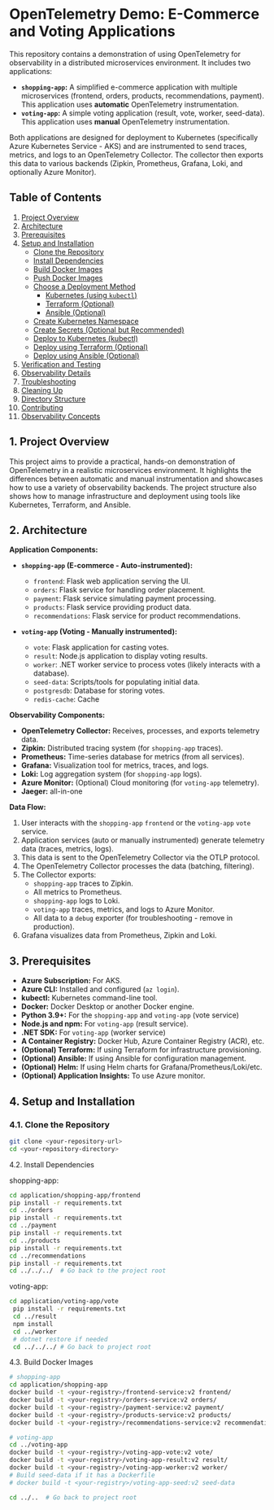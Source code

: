 # OpenTelemetry Demo: E-Commerce and Voting Applications

This repository contains a demonstration of using OpenTelemetry for observability in a distributed microservices environment.  It includes two applications:

*   **`shopping-app`:** A simplified e-commerce application with multiple microservices (frontend, orders, products, recommendations, payment).  This application uses **automatic** OpenTelemetry instrumentation.
*   **`voting-app`:** A simple voting application (result, vote, worker, seed-data). This application uses **manual** OpenTelemetry instrumentation.

Both applications are designed for deployment to Kubernetes (specifically Azure Kubernetes Service - AKS) and are instrumented to send traces, metrics, and logs to an OpenTelemetry Collector.  The collector then exports this data to various backends (Zipkin, Prometheus, Grafana, Loki, and optionally Azure Monitor).

## Table of Contents

1.  [Project Overview](#project-overview)
2.  [Architecture](#architecture)
3.  [Prerequisites](#prerequisites)
4.  [Setup and Installation](#setup-and-installation)
    *   [Clone the Repository](#clone-the-repository)
    *   [Install Dependencies](#install-dependencies)
    *   [Build Docker Images](#build-docker-images)
    *   [Push Docker Images](#push-docker-images)
    *   [Choose a Deployment Method](#choose-a-deployment-method)
        *   [Kubernetes (using `kubectl`)](#kubernetes-using-kubectl)
        *   [Terraform (Optional)](#terraform-optional)
        *   [Ansible (Optional)](#ansible-optional)
    *   [Create Kubernetes Namespace](#create-kubernetes-namespace)
    *   [Create Secrets (Optional but Recommended)](#create-secrets-optional-but-recommended)
    *   [Deploy to Kubernetes (kubectl)](#deploy-to-kubernetes-kubectl)
    *   [Deploy using Terraform (Optional)](#deploy-using-terraform-optional)
    *   [Deploy using Ansible (Optional)](#deploy-using-ansible-optional)
5.  [Verification and Testing](#verification-and-testing)
6.  [Observability Details](#observability-details)
7.  [Troubleshooting](#troubleshooting)
8.  [Cleaning Up](#cleaning-up)
9.  [Directory Structure](#directory-structure)
10. [Contributing](#contributing)
11. [Observability Concepts](#observability-concepts)

## 1. Project Overview

This project aims to provide a practical, hands-on demonstration of OpenTelemetry in a realistic microservices environment. It highlights the differences between automatic and manual instrumentation and showcases how to use a variety of observability backends.  The project structure also shows how to manage infrastructure and deployment using tools like Kubernetes, Terraform, and Ansible.

## 2. Architecture

**Application Components:**

*   **`shopping-app` (E-commerce - Auto-instrumented):**
    *   `frontend`:  Flask web application serving the UI.
    *   `orders`: Flask service for handling order placement.
    *   `payment`: Flask service simulating payment processing.
    *   `products`: Flask service providing product data.
    *   `recommendations`: Flask service for product recommendations.

*   **`voting-app` (Voting - Manually instrumented):**
    *   `vote`: Flask application for casting votes.
    *   `result`: Node.js application to display voting results.
    *   `worker`: .NET worker service to process votes (likely interacts with a database).
    *   `seed-data`:  Scripts/tools for populating initial data.
    *   `postgresdb`: Database for storing votes.
    *  `redis-cache`: Cache

**Observability Components:**

*   **OpenTelemetry Collector:** Receives, processes, and exports telemetry data.
*   **Zipkin:** Distributed tracing system (for `shopping-app` traces).
*   **Prometheus:** Time-series database for metrics (from all services).
*   **Grafana:** Visualization tool for metrics, traces, and logs.
*   **Loki:** Log aggregation system (for `shopping-app` logs).
*   **Azure Monitor:** (Optional) Cloud monitoring (for `voting-app` telemetry).
* **Jaeger:** all-in-one

**Data Flow:**

1.  User interacts with the `shopping-app` `frontend` or the `voting-app` `vote` service.
2.  Application services (auto or manually instrumented) generate telemetry data (traces, metrics, logs).
3.  This data is sent to the OpenTelemetry Collector via the OTLP protocol.
4.  The OpenTelemetry Collector processes the data (batching, filtering).
5.  The Collector exports:
    *   `shopping-app` traces to Zipkin.
    *   All metrics to Prometheus.
    *  `shopping-app` logs to Loki.
    *   `voting-app` traces, metrics, and logs to Azure Monitor.
    *   All data to a `debug` exporter (for troubleshooting - remove in production).
6.  Grafana visualizes data from Prometheus, Zipkin and Loki.

## 3. Prerequisites

*   **Azure Subscription:** For AKS.
*   **Azure CLI:**  Installed and configured (`az login`).
*   **kubectl:** Kubernetes command-line tool.
*   **Docker:** Docker Desktop or another Docker engine.
*   **Python 3.9+:** For the `shopping-app` and `voting-app` (vote service)
* **Node.js and npm:** For `voting-app` (result service).
* **.NET SDK:** For `voting-app` (worker service)
*   **A Container Registry:** Docker Hub, Azure Container Registry (ACR), etc.
*   **(Optional) Terraform:** If using Terraform for infrastructure provisioning.
*   **(Optional) Ansible:** If using Ansible for configuration management.
*   **(Optional) Helm:** If using Helm charts for Grafana/Prometheus/Loki/etc.
* **(Optional) Application Insights:** To use Azure monitor.

## 4. Setup and Installation

### 4.1. Clone the Repository

```bash
git clone <your-repository-url>
cd <your-repository-directory>
```

4.2. Install Dependencies

shopping-app:

```bash
cd application/shopping-app/frontend
pip install -r requirements.txt
cd ../orders
pip install -r requirements.txt
cd ../payment
pip install -r requirements.txt
cd ../products
pip install -r requirements.txt
cd ../recommendations
pip install -r requirements.txt
cd ../../../  # Go back to the project root
```

voting-app:

```bash
cd application/voting-app/vote
 pip install -r requirements.txt
 cd ../result
 npm install
 cd ../worker
 # dotnet restore if needed
 cd ../../../ # Go back to project root
 ```

 4.3. Build Docker Images

```bash
# shopping-app
cd application/shopping-app
docker build -t <your-registry>/frontend-service:v2 frontend/
docker build -t <your-registry>/orders-service:v2 orders/
docker build -t <your-registry>/payment-service:v2 payment/
docker build -t <your-registry>/products-service:v2 products/
docker build -t <your-registry>/recommendations-service:v2 recommendations/

# voting-app
cd ../voting-app
docker build -t <your-registry>/voting-app-vote:v2 vote/
docker build -t <your-registry>/voting-app-result:v2 result/
docker build -t <your-registry>/voting-app-worker:v2 worker/
# Build seed-data if it has a Dockerfile
# docker build -t <your-registry>/voting-app-seed:v2 seed-data

cd ../..  # Go back to project root
```